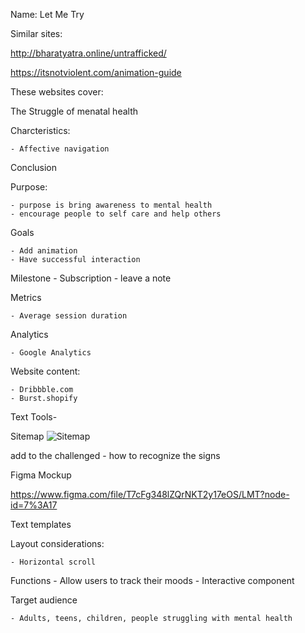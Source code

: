 Name: Let Me Try

Similar sites:

http://bharatyatra.online/untrafficked/
    
https://itsnotviolent.com/animation-guide



These websites cover:

The Struggle of menatal health 


Charcteristics:

    - Affective navigation
    
Conclusion

Purpose:

    - purpose is bring awareness to mental health 
    - encourage people to self care and help others

Goals

    - Add animation 
    - Have successful interaction
    
    

Milestone
    - Subscription
    - leave a note

Metrics

    - Average session duration

Analytics

    - Google Analytics 

Website content:

    - Dribbble.com
    - Burst.shopify


Text Tools-

 

Sitemap
![Sitemap](https://github.com/QuayJ/LetMeTry/blob/a98d3cf5a73ce4d4e7f674f76fb7071cb515bceb/gloomap_b847b0c4.png)

 
 add to the challenged - how to recognize the signs


 
 Figma Mockup
 
https://www.figma.com/file/T7cFg348lZQrNKT2y17eOS/LMT?node-id=7%3A17 


Text templates

Layout considerations:

	- Horizontal scroll 

Functions
    - Allow users to track their moods
    - Interactive component   

Target audience

    - Adults, teens, children, people struggling with mental health 

